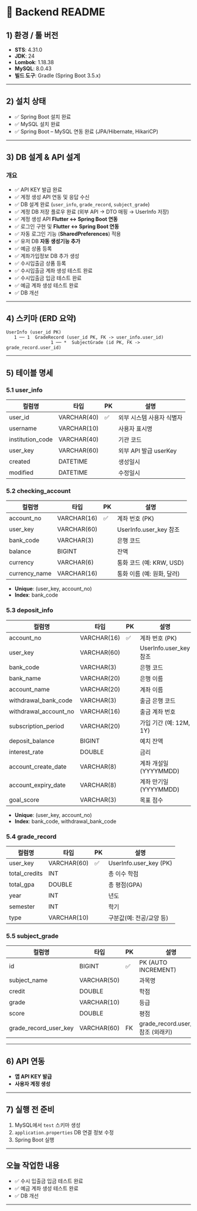 # 📌 Backend README

## 1) 환경 / 툴 버전

* **STS**: 4.31.0
* **JDK**: 24
* **Lombok**: 1.18.38
* **MySQL**: 8.0.43
* **빌드 도구**: Gradle (Spring Boot 3.5.x)

---

## 2) 설치 상태

* ✅ Spring Boot 설치 완료
* ✅ MySQL 설치 완료
* ✅ Spring Boot – MySQL 연동 완료 (JPA/Hibernate, HikariCP)

---

## 3) DB 설계 & API 설계

### 개요

* ✅ API KEY 발급 완료
* ✅ 계정 생성 API 연동 및 응답 수신
* ✅ DB 설계 완료 (`user_info`, `grade_record`, `subject_grade`)
* ✅ 계정 DB 저장 플로우 완료 (외부 API → DTO 매핑 → UserInfo 저장)
* ✅ 계정 생성 API **Flutter ↔ Spring Boot 연동**
* ✅ 로그인 구현 및 **Flutter ↔ Spring Boot 연동**
* ✅ 자동 로그인 기능 (**SharedPreferences**) 적용
* ✅ 유저 DB **자동 생성기능 추가**
* ✅ 예금 상품 등록
* ✅ 계좌가입정보 DB 추가 생성
* ✅ 수시입출금 상품 등록
* ✅ 수시입출금 계좌 생성 테스트 완료
* ✅ 수시입출금 입금 테스트 완료
* ✅ 예금 계좌 생성 테스트 완료
* ✅ DB 개선

---

## 4) 스키마 (ERD 요약)

```
UserInfo (user_id PK)
   1 ── 1  GradeRecord (user_id PK, FK -> user_info.user_id)
                 1 ── *  SubjectGrade (id PK, FK -> grade_record.user_id)
```

---

## 5) 테이블 명세

### 5.1 user\_info

| 컬럼명               | 타입          | PK | 설명                |
| ----------------- | ----------- | -- | ----------------- |
| user\_id          | VARCHAR(40) | ✅  | 외부 시스템 사용자 식별자    |
| username          | VARCHAR(10) |    | 사용자 표시명           |
| institution\_code | VARCHAR(40) |    | 기관 코드             |
| user\_key         | VARCHAR(60) |    | 외부 API 발급 userKey |
| created           | DATETIME    |    | 생성일시              |
| modified          | DATETIME    |    | 수정일시              |

### 5.2 checking\_account

| 컬럼명            | 타입          | PK | 설명                    |
| -------------- | ----------- | -- | --------------------- |
| account\_no    | VARCHAR(16) | ✅  | 계좌 번호 (PK)            |
| user\_key      | VARCHAR(60) |    | UserInfo.user\_key 참조 |
| bank\_code     | VARCHAR(3)  |    | 은행 코드                 |
| balance        | BIGINT      |    | 잔액                    |
| currency       | VARCHAR(6)  |    | 통화 코드 (예: KRW, USD)   |
| currency\_name | VARCHAR(16) |    | 통화 이름 (예: 원화, 달러)     |

* **Unique**: (user\_key, account\_no)
* **Index**: bank\_code

### 5.3 deposit\_info

| 컬럼명                     | 타입          | PK | 설명                    |
| ----------------------- | ----------- | -- | --------------------- |
| account\_no             | VARCHAR(16) | ✅  | 계좌 번호 (PK)            |
| user\_key               | VARCHAR(60) |    | UserInfo.user\_key 참조 |
| bank\_code              | VARCHAR(3)  |    | 은행 코드                 |
| bank\_name              | VARCHAR(20) |    | 은행 이름                 |
| account\_name           | VARCHAR(20) |    | 계좌 이름                 |
| withdrawal\_bank\_code  | VARCHAR(3)  |    | 출금 은행 코드              |
| withdrawal\_account\_no | VARCHAR(16) |    | 출금 계좌 번호              |
| subscription\_period    | VARCHAR(20) |    | 가입 기간 (예: 12M, 1Y)    |
| deposit\_balance        | BIGINT      |    | 예치 잔액                 |
| interest\_rate          | DOUBLE      |    | 금리                    |
| account\_create\_date   | VARCHAR(8)  |    | 계좌 개설일 (YYYYMMDD)     |
| account\_expiry\_date   | VARCHAR(8)  |    | 계좌 만기일 (YYYYMMDD)     |
| goal\_score             | VARCHAR(3)  |    | 목표 점수                 |

* **Unique**: (user\_key, account\_no)
* **Index**: bank\_code, withdrawal\_bank\_code

### 5.4 grade\_record

| 컬럼명            | 타입          | PK | 설명                      |
| -------------- | ----------- | -- | ----------------------- |
| user\_key      | VARCHAR(60) | ✅  | UserInfo.user\_key (PK) |
| total\_credits | INT         |    | 총 이수 학점                 |
| total\_gpa     | DOUBLE      |    | 총 평점(GPA)               |
| year           | INT         |    | 년도                      |
| semester       | INT         |    | 학기                      |
| type           | VARCHAR(10) |    | 구분값(예: 전공/교양 등)         |

### 5.5 subject\_grade

| 컬럼명                      | 타입          | PK | 설명                               |
| ------------------------ | ----------- | -- | -------------------------------- |
| id                       | BIGINT      | ✅  | PK (AUTO INCREMENT)              |
| subject\_name            | VARCHAR(50) |    | 과목명                              |
| credit                   | DOUBLE      |    | 학점                               |
| grade                    | VARCHAR(10) |    | 등급                               |
| score                    | DOUBLE      |    | 평점                               |
| grade\_record\_user\_key | VARCHAR(60) | FK | grade\_record.user\_key 참조 (외래키) |

---

## 6) API 연동

* **앱 API KEY 발급**
* **사용자 계정 생성**

---

## 7) 실행 전 준비

1. MySQL에서 `test` 스키마 생성
2. `application.properties` DB 연결 정보 수정
3. Spring Boot 실행

---

## 오늘 작업한 내용

* ✅ 수시 입출금 입금 테스트 완료
* ✅ 예금 계좌 생성 테스트 완료
* ✅ DB 개선

---

